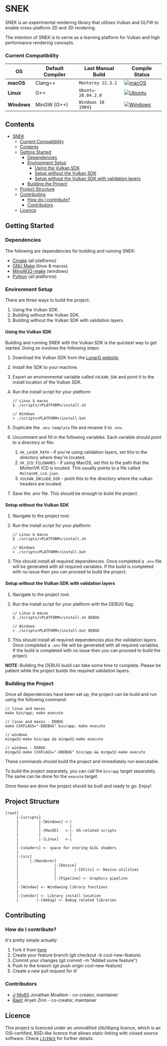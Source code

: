 # SNEK

SNEK is an experimental rendering library that utilises Vulkan and GLFW to enable cross-platform 2D and 3D rendering.

The intention of SNEK is to serve as a learning platform for Vulkan and high performance rendering concepts.

### Current Compatibility

| OS          | Default Compiler | Last Manual Build  | Compile Status                                                                                                                                                                                 |
| ----------- | ---------------- | ------------------ | ---------------------------------------------------------------------------------------------------------------------------------------------------------------------------------------------- |
| **macOS**   | Clang++          | `Monterey 12.3.1`  | [![macOS](https://github.com/CapsCollective/vulkan-cpp-starter/actions/workflows/macOS.yml/badge.svg)](https://github.com/CapsCollective/vulkan-cpp-starter/actions/workflows/macOS.yml)       |
| **Linux**   | G++              | `Ubuntu-20.04.2.0` | [![Ubuntu](https://github.com/CapsCollective/vulkan-cpp-starter/actions/workflows/ubuntu.yml/badge.svg)](https://github.com/CapsCollective/vulkan-cpp-starter/actions/workflows/ubuntu.yml)    |
| **Windows** | MinGW (G++)      | `Windows 10 19041` | [![Windows](https://github.com/CapsCollective/vulkan-cpp-starter/actions/workflows/windows.yml/badge.svg)](https://github.com/CapsCollective/vulkan-cpp-starter/actions/workflows/windows.yml) |

## Contents

- [SNEK](#snek)
  - [Current Compatibility](#current-compatibility)
  - [Contents](#contents)
  - [Getting Started](#getting-started)
    - [Dependencies](#dependencies)
    - [Environment Setup](#environment-setup)
      - [Using the Vulkan SDK](#using-the-vulkan-sdk)
      - [Setup without the Vulkan SDK](#setup-without-the-vulkan-sdk)
      - [Setup without the Vulkan SDK with validation layers](#setup-without-the-vulkan-sdk-with-validation-layers)
    - [Building the Project](#building-the-project)
  - [Project Structure](#project-structure)
  - [Contributing](#contributing)
    - [How do I contribute?](#how-do-i-contribute)
    - [Contributors](#contributors)
  - [Licence](#licence)

## Getting Started

### Dependencies

The following are dependencies for building and running SNEK:

- [Cmake](https://cmake.org/) (all platforms)
- [GNU Make](https://www.gnu.org/software/make/) (linux & macos)
- [MingW32-make](https://www.mingw-w64.org/) (windows)
- [Python](https://www.python.org/) (all platforms)

### Environment Setup

There are three ways to build the project:

1. Using the Vulkan SDK.
2. Building without the Vulkan SDK.
3. Building without the Vulkan SDK with validation layers.

#### Using the Vulkan SDK

Building and running SNEK with the Vulkan SDK is the quickest way to get started. Doing so involves the following steps:

1. Download the Vulkan SDK from the [LunarG website](https://vulkan.lunarg.com/).
2. Install the SDK to your machine.
3. Export an environmental variable called `VULKAN_SDK` and point it to the install location of the Vulkan SDK.
4. Run the install script for your platform:

   ```
   // Linux & macos
   $ ./scripts/<PLATFORM>/install.sh

   // Windows
   > ./scripts<PLATFORM>/install.bat
   ```

5. Duplicate the `.env.template` file and rename it to `.env`.
6. Uncomment and fill in the following variables. Each variable should point to a directory or file:

   1. `VK_LAYER_PATH` - if you're using validation layers, set this to the directory where they're located.
   2. `VK_ICD_FILENAMES` - if using MacOS, set this to the path that the MoltenVK ICD is located. This usually points to a file called `MoltenVK_icd.json`.
   3. `VULKAN_INCLUDE_DIR` - point this to the directory where the vulkan headers are located.

7. Save the .env file. This should be enough to build the project.

#### Setup without the Vulkan SDK

1. Navigate to the project root.
2. Run the install script for your platform:

   ```
   // Linux & macos
   $ ./scripts/<PLATFORM>/install.sh

   // Windows
   > ./scripts<PLATFORM>/install.bat
   ```

3. This should install all required dependencies. Once completed a `.env` file will be generated with all required variables. If the build is completed with no issue then you can proceed to build the project.

#### Setup without the Vulkan SDK with validation layers

1. Navigate to the project root.
2. Run the install script for your platform with the DEBUG flag:

   ```
   // Linux & macos
   $ ./scripts/<PLATFORM>/install.sh DEBUG

   // Windows
   > ./scripts<PLATFORM>/install.bat DEBUG
   ```

3. This should install all required dependencies plus the validation layers. Once completed a `.env` file will be generated with all required variables. If the build is completed with no issue then you can proceed to build the project.

**NOTE**: Building the DEBUG build can take some time to complete. Please be patient while the project builds the required validation layers.

### Building the Project

Once all dependencies have been set up, the project can be build and run using the following command:

```
// linux and macos
make bin/app; make execute

// linux and macos - DEBUG
make CXXFLAGS="-DDEBUG" bin/app; make execute

// windows
mingw32-make bin/app && mingw32-make execute

// windows - DEBUG
mingw32-make CXXFLAGS="-DDEBUG" bin/app && mingw32-make execute
```

These commands should build the project and immediately run executable.

To build the project separately, you can call the `bin/app` target separately. The same can be done for the `execute` target.

Once these are done the project should be built and ready to go. Enjoy!

## Project Structure

```
[root]
     |-[scripts]
     |         |-[Windows] <-|
     |         |             |
     |         |-[MacOS]   <-|- OS-related scripts
     |         |             |
     |         |-[Linux]   <-|
     |
     |-[shaders] <- space for storing GLSL shaders
     |
     |-[src]
     |     |-[Renderer]
     |                |-[Device]
     |                |        |-[Utils] <- Device utilities
     |                |
     |                |-[Pipeline] <- Graphics pipeline
     |
     |-[Window] <- Windowing library functions
     |
     |-[vendor] <- Library install location
     |        |-[debug] <- Debug related libraries
```

## Contributing

### How do I contribute?

It's pretty simple actually:

1. Fork it from [here](https://github.com/CapsCollective/raylib-cpp-starter/fork)
2. Create your feature branch (git checkout -b cool-new-feature)
3. Commit your changes (git commit -m "Added some feature")
4. Push to the branch (git push origin cool-new-feature)
5. Create a new pull request for it!

### Contributors

- [J-Mo63](https://github.com/J-Mo63) Jonathan Moallem - co-creator, maintainer
- [Raelr](https://github.com/Raelr) Aryeh Zinn - co-creator, maintainer

## Licence

This project is licenced under an unmodified zlib/libpng licence, which is an OSI-certified, BSD-like licence that allows static linking with closed source software. Check [`LICENCE`](LICENSE) for further details.
